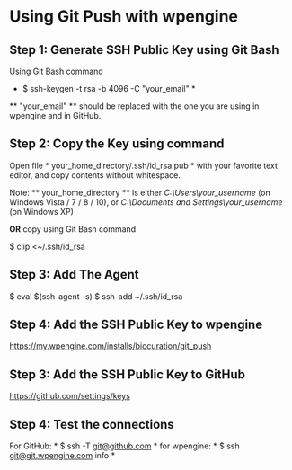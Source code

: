 # Using Git Push with wpengine

## Step 1: Generate SSH Public Key using Git Bash
Using Git Bash command
* $ ssh-keygen -t rsa -b 4096 -C "your_email" *

** "your_email" ** should be replaced with the one you are using in wpengine and in GitHub.


## Step 2: Copy the Key using command

Open file * your_home_directory/.ssh/id_rsa.pub * with your favorite text editor, and copy contents without whitespace.

Note: ** your_home_directory ** is either *C:\Users\your_username* (on Windows Vista / 7 / 8 / 10), or *C:\Documents and Settings\your_username* (on Windows XP)

**OR** copy using Git Bash command

$ clip <~/.ssh/id_rsa


## Step 3: Add The Agent
$ eval $(ssh-agent -s)
$ ssh-add ~/.ssh/id_rsa


## Step 4: Add the SSH Public Key to wpengine
https://my.wpengine.com/installs/biocuration/git_push


## Step 3: Add the SSH Public Key to GitHub
https://github.com/settings/keys


## Step 4: Test the connections
For GitHub: * $ ssh -T git@github.com * for wpengine: * $ ssh git@git.wpengine.com info *


